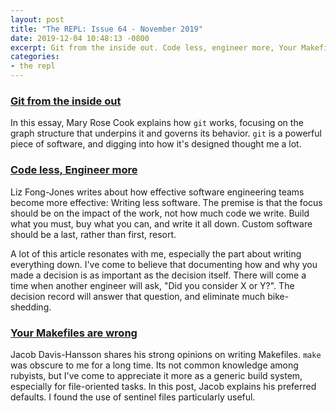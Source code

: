 ```yaml
---
layout: post
title: "The REPL: Issue 64 - November 2019"
date: 2019-12-04 10:48:13 -0800
excerpt: Git from the inside out. Code less, engineer more, Your Makefiles are wrong
categories:
- the repl
---
```


### [Git from the inside out][git]

In this essay, Mary Rose Cook explains how `git` works, focusing on the graph structure that underpins it and governs its behavior. `git` is a powerful piece of software, and digging into how it's designed thought me a lot.

### [Code less, Engineer more][code_less]

Liz Fong-Jones writes about how effective software engineering teams become more effective: Writing less software. The premise is that the focus should be on the impact of the work, not how much code we write. Build what you must, buy what you can, and write it all down. Custom software should be a last, rather than first, resort.

A lot of this article resonates with me, especially the part about writing everything down. I've come to believe that documenting how and why you made a decision is as important as the decision itself. There will come a time when another engineer will ask, "Did you consider X or Y?". The decision record will answer that question, and eliminate much bike-shedding.

### [Your Makefiles are wrong][make]

Jacob Davis-Hansson shares his strong opinions on writing Makefiles. `make` was obscure to me for a long time. Its not common knowledge among rubyists, but I've come to appreciate it more as a generic build system, especially for file-oriented tasks. In this post, Jacob explains his preferred defaults. I found the use of sentinel files particularly useful.


[git]: https://codewords.recurse.com/issues/two/git-from-the-inside-out
[code_less]: https://increment.com/teams/code-less-engineer-more/
[make]: https://tech.davis-hansson.com/p/make/
